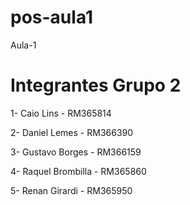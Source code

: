 # pos-aula1
Aula-1

# Integrantes Grupo 2

1- Caio Lins - RM365814

2- Daniel Lemes - RM366390

3- Gustavo Borges - RM366159

4- Raquel Brombilla - RM365860

5- Renan Girardi - RM365950
